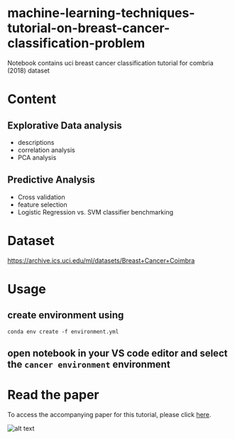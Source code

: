 # machine-learning-techniques-tutorial-on-breast-cancer-classification-problem
Notebook contains uci breast cancer classification tutorial for combria (2018) dataset

# Content
## Explorative Data analysis
- descriptions
- correlation analysis
- PCA analysis

## Predictive Analysis
- Cross validation
- feature selection
- Logistic Regression vs. SVM classifier benchmarking

# Dataset 
https://archive.ics.uci.edu/ml/datasets/Breast+Cancer+Coimbra


# Usage
## create environment using
`conda env create -f environment.yml`
## open notebook in your VS code editor and select the `cancer environment` environment

# Read the paper
To access the accompanying paper for this tutorial, please click [here](https://github.com/Jumabek/practical-steps-to-improve-ml-performance/blob/main/Breast_Cancer_Detection_Tutorial_MDPI.pdf).

![alt text](https://github.com/Jumabek/breast-cancer-classification-tutorial/blob/main/howitlooks.png)




